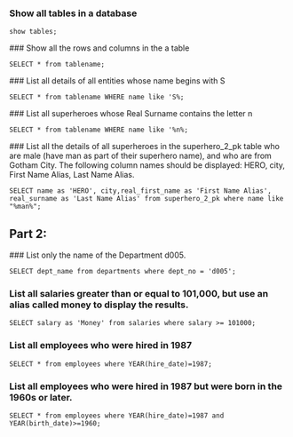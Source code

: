 ### Show all tables in a database

`show tables;`

### Show all the rows and columns in the a table

`SELECT * from tablename;`

### List all details of all entities whose name begins with S

`SELECT * from tablename
 WHERE name like 'S%;`
 
### List all superheroes whose Real Surname contains the letter n

`SELECT * from tablename
 WHERE name like '%n%;`

### List all the details of all superheroes in the superhero_2_pk table who are male (have man as part of their superhero name), and who are from Gotham City. The following column names should be displayed: HERO, city, First Name Alias, Last Name Alias.

`SELECT name as 'HERO', city,real_first_name as 'First Name Alias', real_surname as 'Last Name Alias' from superhero_2_pk where name like "%man%";` 

## Part 2: 

### List only the name of the Department d005.

`SELECT dept_name from departments where dept_no = 'd005';`

### List all salaries greater than or equal to 101,000, but use an alias called money to display the results.

`SELECT salary as 'Money' from salaries where salary >= 101000;` 

### List all employees who were hired in 1987

`SELECT * from employees where YEAR(hire_date)=1987;` 

### List all employees who were hired in 1987 but were born in the 1960s or later.

`SELECT * from employees where YEAR(hire_date)=1987 and YEAR(birth_date)>=1960;` 





